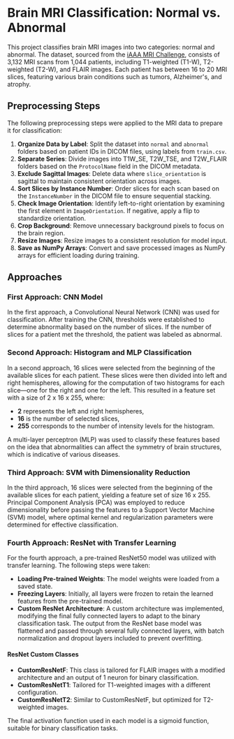 # Brain MRI Classification: Normal vs. Abnormal

This project classifies brain MRI images into two categories: normal and abnormal. The dataset, sourced from the [iAAA MRI Challenge](https://github.com/iAAA-event/iAAA-MRI-Challenge), consists of 3,132 MRI scans from 1,044 patients, including T1-weighted (T1-W), T2-weighted (T2-W), and FLAIR images. Each patient has between 16 to 20 MRI slices, featuring various brain conditions such as tumors, Alzheimer's, and atrophy.

## Preprocessing Steps

The following preprocessing steps were applied to the MRI data to prepare it for classification:

1. **Organize Data by Label**: Split the dataset into `normal` and `abnormal` folders based on patient IDs in DICOM files, using labels from `train.csv`.
2. **Separate Series**: Divide images into T1W_SE, T2W_TSE, and T2W_FLAIR folders based on the `ProtocolName` field in the DICOM metadata.
3. **Exclude Sagittal Images**: Delete data where `slice_orientation` is sagittal to maintain consistent orientation across images.
4. **Sort Slices by Instance Number**: Order slices for each scan based on the `InstanceNumber` in the DICOM file to ensure sequential stacking.
5. **Check Image Orientation**: Identify left-to-right orientation by examining the first element in `ImageOrientation`. If negative, apply a flip to standardize orientation.
6. **Crop Background**: Remove unnecessary background pixels to focus on the brain region.
7. **Resize Images**: Resize images to a consistent resolution for model input.
8. **Save as NumPy Arrays**: Convert and save processed images as NumPy arrays for efficient loading during training.

## Approaches

### First Approach: CNN Model

In the first approach, a Convolutional Neural Network (CNN) was used for classification. After training the CNN, thresholds were established to determine abnormality based on the number of slices. If the number of slices for a patient met the threshold, the patient was labeled as abnormal.

### Second Approach: Histogram and MLP Classification

In a second approach, 16 slices were selected from the beginning of the available slices for each patient. These slices were then divided into left and right hemispheres, allowing for the computation of two histograms for each slice—one for the right and one for the left. This resulted in a feature set with a size of 
2 x 16 x 255, where:
- **2** represents the left and right hemispheres,
- **16** is the number of selected slices,
- **255** corresponds to the number of intensity levels for the histogram.

A multi-layer perceptron (MLP) was used to classify these features based on the idea that abnormalities can affect the symmetry of brain structures, which is indicative of various diseases.


### Third Approach: SVM with Dimensionality Reduction

In the third approach, 16 slices were selected from the beginning of the available slices for each patient, yielding a feature set of size 16 x 255. Principal Component Analysis (PCA) was employed to reduce dimensionality before passing the features to a Support Vector Machine (SVM) model, where optimal kernel and regularization parameters were determined for effective classification.

### Fourth Approach: ResNet with Transfer Learning

For the fourth approach, a pre-trained ResNet50 model was utilized with transfer learning. The following steps were taken:

- **Loading Pre-trained Weights**: The model weights were loaded from a saved state.
- **Freezing Layers**: Initially, all layers were frozen to retain the learned features from the pre-trained model.
- **Custom ResNet Architecture**: A custom architecture was implemented, modifying the final fully connected layers to adapt to the binary classification task. The output from the ResNet base model was flattened and passed through several fully connected layers, with batch normalization and dropout layers included to prevent overfitting.

#### ResNet Custom Classes

- **CustomResNetF**: This class is tailored for FLAIR images with a modified architecture and an output of 1 neuron for binary classification.
- **CustomResNetT1**: Tailored for T1-weighted images with a different configuration.
- **CustomResNetT2**: Similar to CustomResNetF, but optimized for T2-weighted images.

The final activation function used in each model is a sigmoid function, suitable for binary classification tasks.

